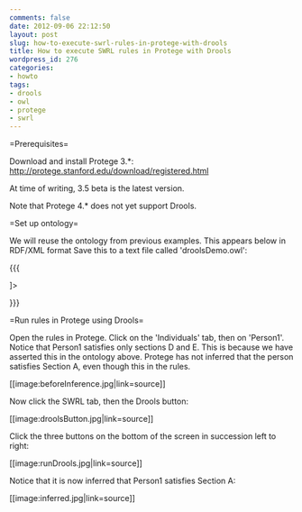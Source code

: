 ```yaml
---
comments: false
date: 2012-09-06 22:12:50
layout: post
slug: how-to-execute-swrl-rules-in-protege-with-drools
title: How to execute SWRL rules in Protege with Drools
wordpress_id: 276
categories:
- howto
tags:
- drools
- owl
- protege
- swrl
---
```


=Prerequisites=

Download and install Protege 3.*: http://protege.stanford.edu/download/registered.html

At time of writing, 3.5 beta is the latest version.

Note that Protege 4.* does not yet support Drools.

=Set up ontology=

We will reuse the ontology from previous examples.  This appears below in RDF/XML format  Save this to a text file called 'droolsDemo.owl':

{{{




    
    
    
    
    
    
    
]>



    
    


    

    


    

    
        
        
        
        
    
    


    

    


    

    
        
    
    


    

    
    


    

    


    

    
        
        
        
    
    


    

    
        
    
    


    

    
        
    
    


    

    
        
    
    


    

    
        
    
    


    

    
        
    
    


    

    
        
    
    


    

    
        
    
    


    

    
        
    
    
        
        
            
                
                
                    
                        
                        
                        
                    
                
                
                    
                        
                        
                        
                            
                                
                                
                                
                                
                            
                        
                    
                
            
        
        
            
                
                
                
                    
                        
                        
                        
                        
                    
                
            
        
    
    
        
        
            
                
                
                
                    
                        
                        
                        
                        
                    
                
            
        
        
            
                
                
                    
                        
                        
                            
                                
                                
                                
                                    
                                        
                                        
                                        
                                        
                                    
                                
                            
                        
                        
                            
                                
                                
                                
                                
                            
                        
                    
                
                
                    
                        
                        
                        
                    
                
            
        
    
    
        
        
            
                
                
                
                    
                        
                        
                        
                        
                    
                
            
        
        
            
                
                
                    
                        
                        
                            
                                
                                
                                
                                
                            
                        
                        
                            
                                
                                
                                
                                    
                                        
                                        
                                        
                                        
                                    
                                
                            
                        
                    
                
                
                    
                        
                        
                        
                    
                
            
        
    
    
        
        
            
                
                
                
                    
                        
                        
                        
                        
                    
                
            
        
        
            
                
                
                    
                        
                        
                        
                            
                                
                                
                                
                                
                            
                        
                    
                
                
                    
                        
                        
                        
                    
                
            
        
    







}}}

=Run rules in Protege using Drools=

Open the rules in Protege.  Click on the 'Individuals' tab, then on 'Person1'.  Notice that Person1 satisfies only sections D and E.  This is because we have asserted this in the ontology above.  Protege has not inferred that the person satisfies Section A, even though this in the rules.

[[image:beforeInference.jpg|link=source]]

Now click the SWRL tab, then the Drools button:

[[image:droolsButton.jpg|link=source]]

Click the three buttons on the bottom of the screen in succession left to right:

[[image:runDrools.jpg|link=source]]

Notice that it is now inferred that Person1 satisfies Section A:

[[image:inferred.jpg|link=source]]



